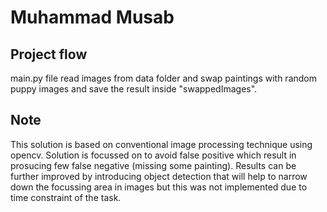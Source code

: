 # Muhammad Musab

## Project flow

main.py file read images from data folder and swap paintings with random puppy images and save the result inside "swappedImages".

## Note

This solution is based on conventional image processing technique using opencv. Solution is focussed on to avoid false positive which result in prosucing few false negative (missing some painting).
Results can be further improved by introducing object detection that will help to narrow down the focussing area in images but this was not implemented due to time constraint of the task.
